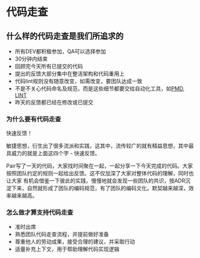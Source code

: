 # 代码走查

## 什么样的代码走查是我们所追求的

* 所有DEV都积极参加，QA可以选择参加
* 30分钟内结束
* 回顾完今天所有已提交的代码
* 提出的反馈大部分集中在整洁架构和代码重用上
* 代码lint规则没有随意改变，如需改变，要团队达成一致
* 不是不关心代码命名及规范，而是这些细节都要交给自动化工具，如[PMD][pmd], [LINT][lint]
* 昨天的反馈都已经在修改或已提交

### 为什么要有代码走查

快速反馈！

敏捷思想，衍生出了很多流派和实践，这其中，流传较广的就有精益思想，其中最具威力的就是上面这四个字 - 快速反馈。

Pair写了一天的代码，大家找时间聚在一起，一起分享一下今天完成的代码。大家按照团队约定的规则一起给出反馈。这不仅加深了大家对整体代码的理解，同时也让大家
有机会借鉴一下彼此的实践，慢慢地就会发现一些团队的共识，按ADR沉淀下来，自然就形成了团队的编码规范，有了团队的编码文化。默契越来越深，效率越来越高。

### 怎么做才算支持代码走查

* 准时出席
* 熟悉团队代码走查流程，并提前做好准备
* 尊重他人的劳动成果，接受合理的建议，并采取行动
* 适量补充上下文，用于帮助理解代码实现逻辑

[pmd]: https://en.wikipedia.org/wiki/PMD_(software)
[lint]: https://en.wikipedia.org/wiki/Lint_(software)


  